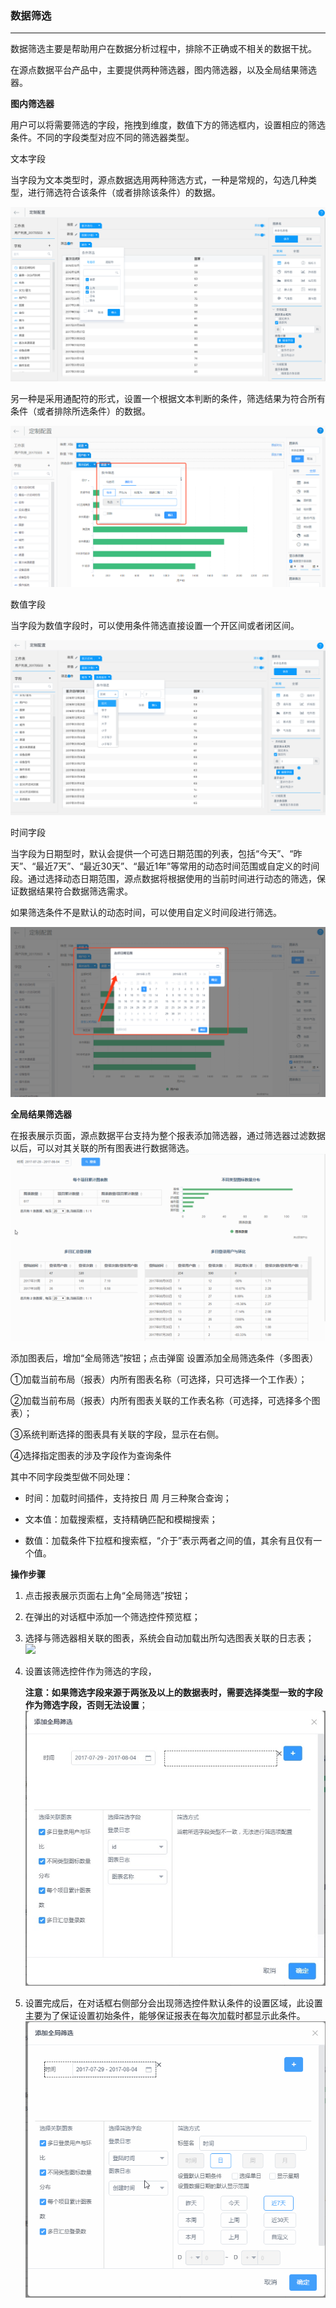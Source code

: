 ### **数据筛选**

---

数据筛选主要是帮助用户在数据分析过程中，排除不正确或不相关的数据干扰。

在源点数据平台产品中，主要提供两种筛选器，图内筛选器，以及全局结果筛选器。

**图内筛选器**

用户可以将需要筛选的字段，拖拽到维度，数值下方的筛选框内，设置相应的筛选条件。不同的字段类型对应不同的筛选器类型。

文本字段

当字段为文本类型时，源点数据选用两种筛选方式，一种是常规的，勾选几种类型，进行筛选符合该条件（或者排除该条件）的数据。

![](/assets/文本筛选.png)

另一种是采用通配符的形式，设置一个根据文本判断的条件，筛选结果为符合所有条件（或者排除所选条件）的数据。

![](/assets/数值筛选.png)

数值字段

当字段为数值字段时，可以使用条件筛选直接设置一个开区间或者闭区间。

![](/assets/数值筛选2.png)

时间字段

当字段为日期型时，默认会提供一个可选日期范围的列表，包括“今天”、“昨天”、“最近7天”、“最近30天”、“最近1年”等常用的动态时间范围或自定义的时间段。通过选择动态日期范围，源点数据将根据使用的当前时间进行动态的筛选，保证数据结果符合数据筛选需求。

如果筛选条件不是默认的动态时间，可以使用自定义时间段进行筛选。

![](/assets/时间筛选.png)

**全局结果筛选器**

在报表展示页面，源点数据平台支持为整个报表添加筛选器，通过筛选器过滤数据以后，可以对其关联的所有图表进行数据筛选。![](/assets/全局筛选器.gif)

添加图表后，增加“全局筛选”按钮；点击弹窗 设置添加全局筛选条件（多图表）

①加载当前布局（报表）内所有图表名称（可选择，只可选择一个工作表）；

②加载当前布局（报表）内所有图表关联的工作表名称（可选择，可选择多个图表）；

③系统判断选择的图表具有关联的字段，显示在右侧。

④选择指定图表的涉及字段作为查询条件

其中不同字段类型做不同处理：

* 时间：加载时间插件，支持按日 周 月三种聚合查询；

* 文本值：加载搜索框，支持精确匹配和模糊搜索；

* 数值：加载条件下拉框和搜索框，“介于”表示两者之间的值，其余有且仅有一个值。

**操作步骤**

1. 点击报表展示页面右上角“全局筛选”按钮；

2. 在弹出的对话框中添加一个筛选控件预览框；

3. 选择与筛选器相关联的图表，系统会自动加载出所勾选图表关联的日志表；  
   ![](/assets/全局筛选器步骤1.gif)

4. 设置该筛选控件作为筛选的字段，

   **注意：如果筛选字段来源于两张及以上的数据表时，需要选择类型一致的字段作为筛选字段，否则无法设置**；![](/assets/15019054347580.jpg)

5. 设置完成后，在对话框右侧部分会出现筛选控件默认条件的设置区域，此设置主要为了保证设置初始条件，能够保证报表在每次加载时都显示此条件。  
   ![](/assets/全局筛选器步骤2.gif)



